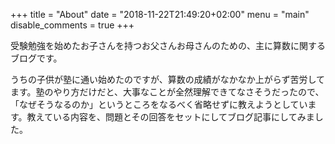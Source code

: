 +++
title = "About"
date = "2018-11-22T21:49:20+02:00"
menu = "main"
disable_comments = true
+++

受験勉強を始めたお子さんを持つお父さんお母さんのための、主に算数に関するブログです。



うちの子供が塾に通い始めたのですが、算数の成績がなかなか上がらず苦労してます。塾のやり方だけだと、大事なことが全然理解できてなさそうだったので、「なぜそうなるのか」というところをなるべく省略せずに教えようとしています。教えている内容を、問題とその回答をセットにしてブログ記事にしてみました。